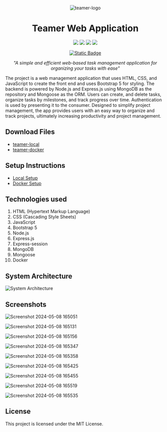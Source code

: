 
<p align="center"><img src="https://github.com/vishnu1002/teamer-webapp/assets/145321614/fa2bc6ea-53fc-4956-a817-0b62d14e4b8d" alt="teamer-logo"></p>
<h1 align="center">Teamer Web Application</h1>

<div align="center">
  <a href="https://getbootstrap.com/"><img src="https://img.shields.io/badge/Bootstrap%205-%237911F7?style=for-the-badge&logo=bootstrap&logoColor=white"></a>
  <a href="https://nodejs.org/"><img src="https://img.shields.io/badge/Node.js-%23339933?style=for-the-badge&logo=node.js&logoColor=white"></a>
  <a href="https://expressjs.com/"><img src="https://img.shields.io/badge/Express.js-%23404d59?style=for-the-badge&logo=express&logoColor=%2361dafb"></a>
  <a href="https://www.mongodb.com/"><img src="https://img.shields.io/badge/MongoDB-%234ea94b?style=for-the-badge&logo=mongodb&logoColor=white"></a>
</div>

<div align="center">
  
  <a href="">[![Static Badge](https://img.shields.io/badge/Licence-MIT-%23CA0404?style=flat-square&logo=mit&logoColor=white)](https://choosealicense.com/licenses/mit/)</a>
  
</div>

<p align="center"><i>"A simple and efficient web-based task management application for organizing your tasks with ease"</i></p>

The project is a web management application that uses HTML, CSS, and JavaScript to create the front
end and uses Bootstrap 5 for styling. The backend is powered by Node.js and Express.js using
MongoDB as the repository and Mongoose as the ORM. Users can create, and delete tasks, organize
tasks by milestones, and track progress over time. Authentication is used by presenting it to the
consumer. Designed to simplify project management, the app provides users with an easy way to
organize and track projects, ultimately increasing productivity and project management.

## Download Files
- [teamer-local](https://github.com/vishnu1002/teamer-webapp/releases/tag/v1.0.0)
- [teamer-docker](https://github.com/vishnu1002/teamer-webapp/releases/tag/v1.0.1)

## Setup Instructions

- [Local Setup](https://github.com/vishnu1002/teamer-webapp/blob/main/teamer-local/README.md)
- [Docker Setup](https://github.com/vishnu1002/teamer-webapp/blob/main/teamer-docker/README.md)

## Technologies used
1. HTML (Hypertext Markup Language)
2. CSS (Cascading Style Sheets)
3. JavaScript
4. Bootstrap 5
5. Node.js
6. Express.js
7. Express-session
8. MongoDB
9. Mongoose
10. Docker

## System Architecture

![System Architecture](https://github.com/vishnu1002/teamer-webapp/assets/145321614/e3654401-459a-4ec6-a10b-53ae49959746)

## Screenshots

![Screenshot 2024-05-08 165051](https://github.com/vishnu1002/teamer-webapp/assets/145321614/d5c4b365-4c7b-4151-9c7e-3395721832d0)

![Screenshot 2024-05-08 165131](https://github.com/vishnu1002/teamer-webapp/assets/145321614/8b7e898a-7510-4bd9-8e4d-787b65b16d44)

![Screenshot 2024-05-08 165156](https://github.com/vishnu1002/teamer-webapp/assets/145321614/dd48c693-cf58-4e78-8494-56fd204d5239)

![Screenshot 2024-05-08 165347](https://github.com/vishnu1002/teamer-webapp/assets/145321614/fcf41f97-fe17-46c8-94ea-54ea6122f059)

![Screenshot 2024-05-08 165358](https://github.com/vishnu1002/teamer-webapp/assets/145321614/262215f9-c9ef-46ff-9b54-012a812b5ca3)

![Screenshot 2024-05-08 165425](https://github.com/vishnu1002/teamer-webapp/assets/145321614/df4619d8-b083-4d0b-8c08-eb9ae122f9c4)

![Screenshot 2024-05-08 165455](https://github.com/vishnu1002/teamer-webapp/assets/145321614/9edb24ea-e3f8-4dd6-9578-2fef6f254c03)

![Screenshot 2024-05-08 165519](https://github.com/vishnu1002/teamer-webapp/assets/145321614/e011e618-6ca2-46d5-a365-740ef1315efb)

![Screenshot 2024-05-08 165535](https://github.com/vishnu1002/teamer-webapp/assets/145321614/ac2adfa8-93b7-4e29-a43f-dd262144c82a)

## License

This project is licensed under the MIT License.

